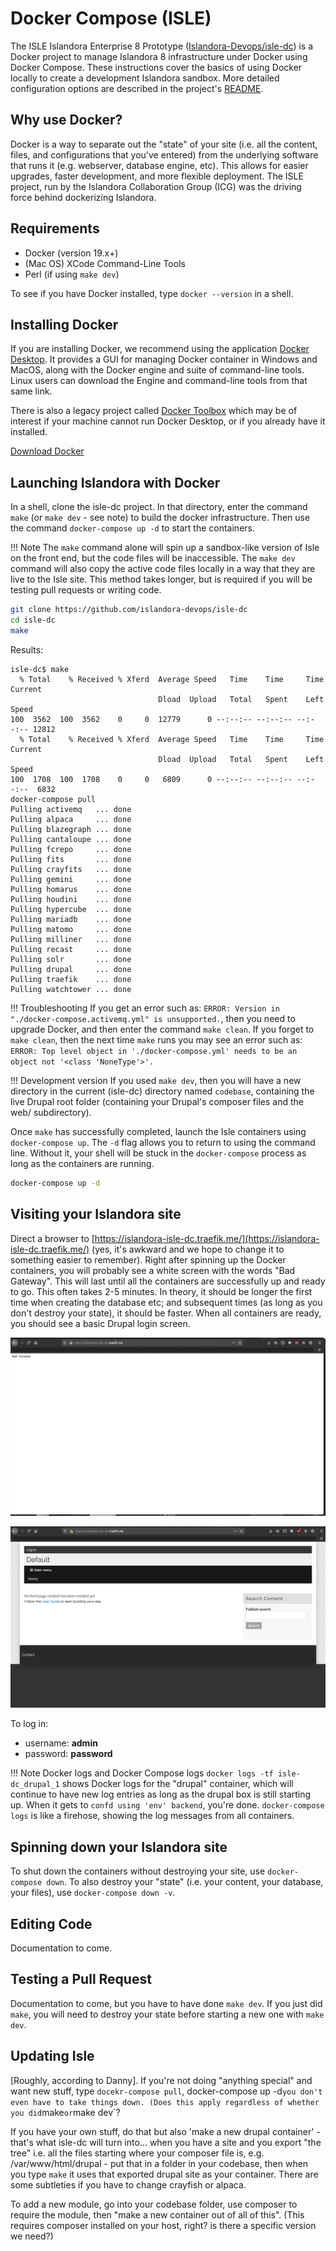 # Docker Compose (ISLE)

The ISLE Islandora Enterprise 8 Prototype ([Islandora-Devops/isle-dc](https://github.com/Islandora-Devops/isle-dc)) is a Docker project to manage Islandora 8 infrastructure under Docker using Docker Compose. These instructions cover the basics of using Docker locally to create a development Islandora sandbox. More detailed configuration options are described in the project's [README](https://github.com/Islandora-Devops/isle-dc).

## Why use Docker?

Docker is a way to separate out the "state" of your site (i.e. all the content, files, and configurations that you've entered) from the underlying software that runs it (e.g. webserver, database engine, etc). This allows for easier upgrades, faster development, and more flexible deployment. The ISLE project, run by the Islandora Collaboration Group (ICG) was the driving force behind dockerizing Islandora.

## Requirements

* Docker (version 19.x+)
* (Mac OS) XCode Command-Line Tools
* Perl (if using `make dev`)

To see if you have Docker installed, type `docker --version` in a shell.

## Installing Docker

If you are installing Docker, we recommend using the application [Docker Desktop](https://www.docker.com/products/docker-desktop). It provides a GUI for managing Docker container in Windows and MacOS, along with the Docker engine and suite of command-line tools. Linux users can download the Engine and command-line tools from that same link.

There is also a legacy project called [Docker Toolbox](https://docs.docker.com/toolbox/overview/) which may be of interest if your machine cannot run Docker Desktop, or if you already have it installed.


[Download Docker](https://www.docker.com/products/docker-desktop)


## Launching Islandora with Docker

In a shell, clone the isle-dc project. In that directory, enter the command `make` (or `make dev` - see note) to build the docker infrastructure. Then use the command `docker-compose up -d` to start the containers.

!!! Note
    The `make` command alone will spin up a sandbox-like version of Isle on the front end, but the code files will be inaccessible. The `make dev` command will also copy the active code files locally in a way that they are live to the Isle site. This method takes longer, but is required if you will be testing pull requests or writing code.

```bash
git clone https://github.com/islandora-devops/isle-dc
cd isle-dc
make
```


Results:
```
isle-dc$ make
  % Total    % Received % Xferd  Average Speed   Time    Time     Time  Current
                                 Dload  Upload   Total   Spent    Left  Speed
100  3562  100  3562    0     0  12779      0 --:--:-- --:--:-- --:--:-- 12812
  % Total    % Received % Xferd  Average Speed   Time    Time     Time  Current
                                 Dload  Upload   Total   Spent    Left  Speed
100  1708  100  1708    0     0   6809      0 --:--:-- --:--:-- --:--:--  6832
docker-compose pull
Pulling activemq   ... done
Pulling alpaca     ... done
Pulling blazegraph ... done
Pulling cantaloupe ... done
Pulling fcrepo     ... done
Pulling fits       ... done
Pulling crayfits   ... done
Pulling gemini     ... done
Pulling homarus    ... done
Pulling houdini    ... done
Pulling hypercube  ... done
Pulling mariadb    ... done
Pulling matomo     ... done
Pulling milliner   ... done
Pulling recast     ... done
Pulling solr       ... done
Pulling drupal     ... done
Pulling traefik    ... done
Pulling watchtower ... done
```

!!! Troubleshooting
    If you get an error such as: `ERROR: Version in "./docker-compose.activemq.yml" is unsupported.`, then you need to upgrade Docker, and then enter the command `make clean`. If you forget to `make clean`, then the next time `make` runs you may see an error such as: `ERROR: Top level object in './docker-compose.yml' needs to be an object not '<class 'NoneType'>'.`

!!! Development version
    If you used `make dev`, then you will have a new directory in the current (isle-dc) directory named `codebase`, containing the live Drupal root folder (containing your Drupal's composer files and the web/ subdirectory).

Once `make` has successfully completed, launch the Isle containers using `docker-compose up`. The `-d` flag allows you to return to using the command line. Without it, your shell will be stuck in the `docker-compose` process as long as the containers are running.


```bash
docker-compose up -d
```

## Visiting your Islandora site

Direct a browser to [https://islandora-isle-dc.traefik.me/](https://islandora-isle-dc.traefik.me/) (yes, it's awkward and we hope to change it to something easier to remember). Right after spinning up the Docker containers, you will probably see a white screen with the words "Bad Gateway". This will last until all the containers are successfully up and ready to go. This often takes 2-5 minutes. In theory, it should be longer the first time when creating the database etc; and subsequent times (as long as you don't destroy your state), it should be faster. When all containers are ready, you should see a basic Drupal login screen.

!["Bad Gateway" white screen while still loading](../assets/docker_bad_gateway_still_loading.png)

![Drupal login screen](../assets/docker_drupal_login_screen.png)

To log in:

* username: **admin**
* password: **password**

!!! Note Docker logs and Docker Compose logs
    `docker logs -tf isle-dc_drupal_1` shows Docker logs for the "drupal" container, which will continue to have new log entries as long as the drupal box is still starting up. When it gets to `confd using 'env' backend`, you're done. `docker-compose logs` is like a firehose, showing the log messages from all containers.

## Spinning down your Islandora site

To shut down the containers without destroying your site, use `docker-compose down`. To also destroy your "state" (i.e. your content, your database, your files), use `docker-compose down -v`.

## Editing Code

Documentation to come.

## Testing a Pull Request

Documentation to come, but you have to have done `make dev`. If you just did `make`, you will need to destroy your state before starting a new one with `make dev`.

## Updating Isle

[Roughly, according to Danny]. If you're not doing "anything special" and want new stuff, type `docekr-compose pull`, docker-compose up -d` you don't even have to take things down. (Does this apply regardless of whether you did `make` or `make dev`? 

If you have your own stuff, do that but also 'make a new drupal container' - that's what isle-dc will turn into... when you have a site and you export "the tree" i.e. all the files starting where your composer file is, e.g.  /var/www/html/drupal - put that in a folder in your codebase, then when you type `make` it uses that exported drupal site as your container. There are some subtleties if you have to change crayfish or alpaca.

To add a new module, go into your codebase folder, use composer to require the module, then "make a new container out of all of this". (This requires composer installed on your host, right? is there a specific version we need?)



